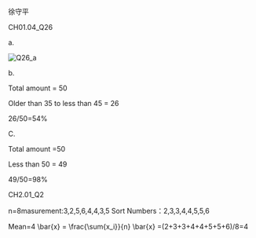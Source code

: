 徐守平

CH01.04_Q26

a.

![Q26_a](https://github.com/user-attachments/assets/29564c89-02ad-425d-87ef-b2348a6101ce)

b.

Total amount = 50

Older than 35 to less than 45 = 26

26/50=54%

C.

Total amount =50

Less than 50 = 49

49/50=98%

CH2.01_Q2

n=8masurement:3,2,5,6,4,4,3,5
Sort Numbers：2,3,3,4,4,5,5,6

Mean=4
\bar{x} = \frac{\sum{x_i}}{n}
\bar{x} =(2+3+3+4+4+5+5+6)/8=4
